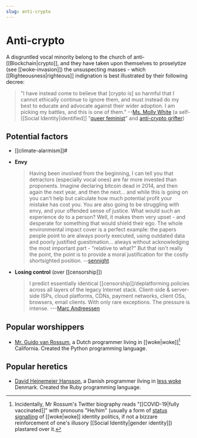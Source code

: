 ```yaml
---
slug: anti-crypto
---
```


# Anti-crypto

A disgruntled vocal minority belong to the church of anti-[[Blockchain|crypto]], and they have taken upon themselves to proselytize (see [[woke-invasion]]) the unsuspecting masses - which [[Righteousness|righteous]] indignation is best illustrated by their following decree:

> "I have instead come to believe that [crypto is] so harmful that I cannot ethically continue to ignore them, and must instead do my best to educate and advocate against their wider adoption. I am picking my battles, and this is one of them." --[Ms. Molly White](https://archive.ph/WRUba) (a self-[[Social Identity|identified]] "[queer feminist](https://archive.ph/KTYAt)" and [anti-crypto grifter](https://archive.is/0uCjy))

## Potential factors

- [[climate-alarmism]]#
- **Envy**

  > Having been involved from the beginning, I can tell you that detractors (especially vocal ones) are far more invested than proponents. Imagine declaring bitcoin dead in 2014, and then again the next year, and then the next... and while this is going on you can't help but calculate how much potential profit your mistake has cost you. You are also going to be struggling with envy, and your offended sense of justice. What would such an experience do to a person? Well, it makes them very upset - and desperate for something that would shield their ego. The whole environmental impact cover is a perfect example: the papers people point to are always poorly executed, using outdated data and poorly justified guestimation... always without acknowledging the most important part - "relative to what?" But that isn't really the point, the point is to provide a moral justification for the costly shortsighted position. --[sennight](https://news.ycombinator.com/item?id=31011937)

- **Losing control** (over [[censorship]])

  > I predict essentially identical [[censorship]]/deplatforming policies across all layers of the legacy Internet stack. Client-side & server-side ISPs, cloud platforms, CDNs, payment networks, client OSs, browsers, email clients. With only rare exceptions. The pressure is intense. ---[Marc Andreessen](https://twitter.com/elonmusk/status/1516470730136952833)

## Popular worshippers

- [Mr. Guido van Rossum](https://twitter.com/gvanrossum/status/1508959260905918465), a Dutch programmer living in [[woke|woke]][^rossum] California. Created the Python programming language. 

[^rossum]: Incidentally, Mr Rossum's Twitter biography reads "[[COVID-19|fully vaccinated]]" with pronouns "He/him" (usually a form of [status signalling](https://twitter.com/robkhenderson/status/1101164598365966342?lang=en) of [[woke|woke]] identity politics, if not a bizzare reinforcement of one's illusory [[Social Identity|gender identity]]) plastared over it.

## Popular heretics

- [David Heinemeier Hansson](https://world.hey.com/dhh/i-was-wrong-we-need-crypto-587ccb03), a Danish programmer living in [less woke](https://twitter.com/dhh/status/1456142961008418817) Denmark. Created the Ruby programming language.
